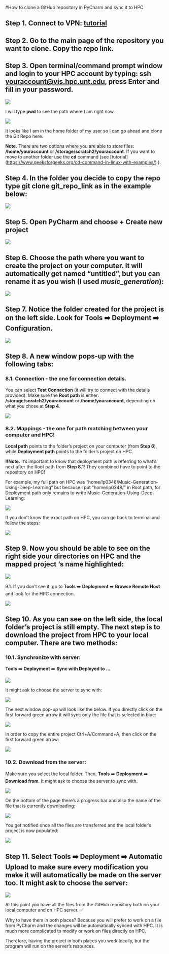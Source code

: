 #How to clone a GitHub repository in PyCharm and sync it to HPC

## **Step 1.** Connect to VPN: [tutorial](https://itservices.cas.unt.edu/services/accounts-servers/articles/cisco-anyconnect-mobility-client-vpn) 

## **Step 2.** Go to the main page of the repository you want to clone. Copy the repo link. 

## **Step 3.** Open terminal/command prompt window and login to your HPC account by typing: **ssh youraccount@vis.hpc.unt.edu**, press Enter and fill in your password.

![](https://github.com/UNT-RITS/Tutorials/blob/master/Basic_Python/images/clone1.png)

I will type **pwd** to see the path where I am right now.

![](https://github.com/UNT-RITS/Tutorials/blob/master/Basic_Python/images/clone2.png)

It looks like I am in the home folder of my user so I can go ahead and clone the Git Repo here. 

**Note.** There are two options where you are able to store files: **/home/youraccount** or **/storage/scratch2/youraccount**. If you want to move to another folder use the **cd** command (see [tutorial] (https://www.geeksforgeeks.org/cd-command-in-linux-with-examples/) ).

## **Step 4.** In the folder you decide to copy the repo type **git clone git_repo_link** as in the example below:

![](https://github.com/UNT-RITS/Tutorials/blob/master/Basic_Python/images/clone3.png)

## **Step 5.** Open PyCharm and choose **+ Create new project**

![](https://github.com/UNT-RITS/Tutorials/blob/master/Basic_Python/images/clone4.png)

## **Step 6.** Choose the path where you want to create the project on your computer. It will automatically get named “untitled”, but you can rename it as you wish (I used _music_generation_):

![](https://github.com/UNT-RITS/Tutorials/blob/master/Basic_Python/images/clone5.png)

## **Step 7.** Notice the folder created for the project is on the left side. Look for **Tools** :arrow_right: **Deployment** :arrow_right: **Configuration**.

![](https://github.com/UNT-RITS/Tutorials/blob/master/Basic_Python/images/clone6.png)

## **Step 8.** A new window pops-up with the following tabs:

### 8.1. **Connection** - the one for connection details. 
You can select **Test Connection** (it will try to connect with the details provided). Make sure the **Root path** is either: **/storage/scratch2/youraccount** or **/home/youraccount**, depending on what you chose at **Step 4**.

![](https://github.com/UNT-RITS/Tutorials/blob/master/Basic_Python/images/clone7.png)

### 8.2. **Mappings** - the one for path matching between your computer and HPC! 
**Local path** points to the folder’s project on your computer (from **Step 6**), while **Deployment path** points to the folder’s project on HPC.

**:bangbang:Note.** It’s important to know that deployment path is referring to what’s next after the Root path from **Step 8.1**! They combined have to point to the repository on HPC! 

For example, my full path on HPC was “home/lp0348/Music-Generation-Using-Deep-Learning” but because I put “home/lp0348/” in Root path, for Deployment path only remains to write Music-Generation-Using-Deep-Learning:

![](https://github.com/UNT-RITS/Tutorials/blob/master/Basic_Python/images/clone8.png)

If you don’t know the exact path on HPC, you can go back to terminal and follow the steps:

![](https://github.com/UNT-RITS/Tutorials/blob/master/Basic_Python/images/clone9.png)

## **Step 9.** Now you should be able to see on the right side your directories on HPC and the mapped project ‘s name highlighted:

![](https://github.com/UNT-RITS/Tutorials/blob/master/Basic_Python/images/clone10.png)

9.1. If you don’t see it, go to **Tools** :arrow_right: **Deployment** :arrow_right: **Browse Remote Host** and look for the HPC connection.

![](https://github.com/UNT-RITS/Tutorials/blob/master/Basic_Python/images/clone11.png)

## **Step 10.** As you can see on the left side, the local folder’s project is still empty. The next step is to download the project from HPC to your local computer. There are two methods:

### 10.1. Synchronize with server: 
**Tools** :arrow_right: **Deployment** :arrow_right: **Sync with Deployed to …**

![](https://github.com/UNT-RITS/Tutorials/blob/master/Basic_Python/images/clone12.png)

It might ask to choose the server to sync with:

![](https://github.com/UNT-RITS/Tutorials/blob/master/Basic_Python/images/clone13.png)

The next window pop-up will look like the below. If you directly click on the first forward green arrow it will sync only the file that is selected in blue:

![](https://github.com/UNT-RITS/Tutorials/blob/master/Basic_Python/images/clone14.png)

In order to copy the entire project Ctrl+A/Command+A, then click on the first forward green arrow:

![](https://github.com/UNT-RITS/Tutorials/blob/master/Basic_Python/images/clone15.png)

### 10.2. Download from the server:

Make sure you select the local folder. Then, **Tools** :arrow_right: **Deployment** :arrow_right: **Download from**. It might ask to choose the server to sync with.

![](https://github.com/UNT-RITS/Tutorials/blob/master/Basic_Python/images/clone16.png)

On the bottom of the page there’s a progress bar and also the name of the file that is currently downloading: 

![](https://github.com/UNT-RITS/Tutorials/blob/master/Basic_Python/images/clone17.png)

You get notified once all the files are transferred and the local folder’s project is now populated:

![](https://github.com/UNT-RITS/Tutorials/blob/master/Basic_Python/images/clone18.png)

## **Step 11.** Select **Tools** :arrow_right: **Deployment** :arrow_right: **Automatic Upload** to make sure every modification you make it will automatically be made on the server too. It might ask to choose the server:

![](https://github.com/UNT-RITS/Tutorials/blob/master/Basic_Python/images/clone19.png)

At this point you have all the files from the GitHub repository both on your local computer and on HPC server. :white_check_mark:

Why to have them in both places? Because you will prefer to work on a file from PyCharm and the changes will be automatically synced with HPC. It is much more complicated to modify or work on files directly on HPC. 

Therefore, having the project in both places you work locally, but the program will run on the server’s resources.









